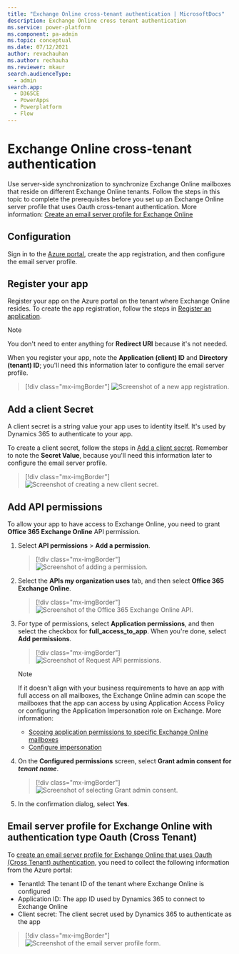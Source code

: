 ```yaml
---
title: "Exchange Online cross-tenant authentication | MicrosoftDocs"
description: Exchange Online cross tenant authentication
ms.service: power-platform
ms.component: pa-admin
ms.topic: conceptual
ms.date: 07/12/2021
author: revachauhan
ms.author: rechauha
ms.reviewer: mkaur
search.audienceType: 
  - admin
search.app:
  - D365CE
  - PowerApps
  - Powerplatform
  - Flow
---
```


# Exchange Online cross-tenant authentication

Use server-side synchronization to synchronize Exchange Online mailboxes that reside on different Exchange Online tenants. Follow the steps in this topic to complete the prerequisites before you set up an Exchange Online server profile that uses Oauth cross-tenant authentication. More information: [Create an email server profile for Exchange Online](connect-exchange-online.md#create-an-email-server-profile-for-exchange-online)

## Configuration

Sign in to the [Azure portal](https://portal.azure.com/), create the app registration, and then configure the email server profile.

## Register your app

Register your app on the Azure portal on the tenant where Exchange Online resides. To create the app registration, follow the steps in [Register an application](/azure/active-directory/develop/quickstart-register-app#register-an-application).

> [!NOTE]
> You don't need to enter anything for **Redirect URI** because it's not needed.

When you register your app, note the **Application (client) ID** and **Directory (tenant) ID**; you'll need this information later to configure the email server profile.

> [!div class="mx-imgBorder"] 
> ![Screenshot of a new app registration.](media/register-app.png "New app registration")

## Add a client Secret

A client secret is a string value your app uses to identity itself. It's used by Dynamics 365 to authenticate to your app.

To create a client secret, follow the steps in [Add a client secret](/azure/active-directory/develop/quickstart-register-app#add-a-client-secret). Remember to note the **Secret Value**, because you'll need this information later to configure the email server profile.

> [!div class="mx-imgBorder"] 
> ![Screenshot of creating a new client secret.](media/client-sercret.png "Create new client secret")

## Add API permissions 

To allow your app to have access to Exchange Online, you need to grant **Office 365 Exchange Online** API permission. 

1. Select **API permissions** &gt; **Add a permission**.
    
   > [!div class="mx-imgBorder"] 
   > ![Screenshot of adding a permission.](media/add-permission.png "Add permission")

2. Select the **APIs my organization uses** tab, and then select **Office 365 Exchange Online**.
   
   > [!div class="mx-imgBorder"] 
   > ![Screenshot of the Office 365 Exchange Online API.](media/office365-exchange-online.png "Office 365 Exchange Online")

3. For type of permissions, select **Application permissions**, and then select the checkbox for **full\_access\_to\_app**. When you're done, select **Add permissions**.

   > [!div class="mx-imgBorder"] 
   > ![Screenshot of Request API permissions.](media/type-of-permission.png "Select a permission type")

   > [!NOTE]
   > If it doesn't align with your business requirements to have an app with full access on all mailboxes, the Exchange Online admin can scope the mailboxes that the app can access by using Application Access Policy or configuring the Application Impersonation role on Exchange. More information:
   > - [Scoping application permissions to specific Exchange Online mailboxes](/graph/auth-limit-mailbox-access)
   > - [Configure impersonation](/exchange/client-developer/exchange-web-services/how-to-configure-impersonation)

4. On the **Configured permissions** screen, select **Grant admin consent for *tenant name***.

    > [!div class="mx-imgBorder"] 
    > ![Screenshot of selecting Grant admin consent.](media/grant-admin-consent.png "Select Grant admin consent")

5. In the confirmation dialog, select **Yes**.

## Email server profile for Exchange Online with authentication type Oauth (Cross Tenant)

To [create an email server profile for Exchange Online that uses Oauth (Cross Tenant) authentication](connect-exchange-online.md#create-an-email-server-profile-for-exchange-online), you need to collect the following information from the Azure portal:

- TenantId: The tenant ID of the tenant where Exchange Online is configured
- Application ID: The app ID used by Dynamics 365 to connect to Exchange Online
- Client secret: The client secret used by Dynamics 365 to authenticate as the app

> [!div class="mx-imgBorder"]
> ![Screenshot of the email server profile form.](media/server-profile-form.png "Email server profile form") 
